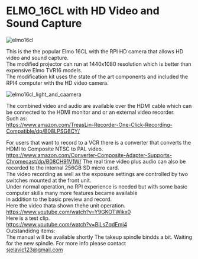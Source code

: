 # ELMO_16CL with HD Video and Sound Capture
 
![elmo16cl](https://github.com/vintagefilmography/ELMO_16CL/assets/48537944/36141f5f-b457-4d32-be13-20e35af2c15b)  

This is the the popular Elmo 16CL with the RPI HD camera that allows HD video and sound capture.    
The modified projector can run at 1440x1080 resolution which is better than expensive Elmo TVR16 models.    
The modification kit uses the state of the art components and included the RPI4 computer with the HD video camera.  

![elmo16cl_light_and_caamera](https://github.com/vintagefilmography/ELMO_16CL/assets/48537944/23f78601-7669-4b81-b510-9a5331c04f99)  

The combined video and audio are available over the HDMI cable which can be connected to the HDMI monitor and or an external video recorder.  
Such as:  
https://www.amazon.com/TreasLin-Recorder-One-Click-Recording-Compatible/dp/B08LPSG8CY/  

For users that want to record to a VCR there is a converter that converts the HDMI to Composite NTSC to PAL video.  
https://www.amazon.com/Converter-Composite-Adapter-Supports-Chromecast/dp/B08CH91V1W/
The real time video plus audio can also be  recorded to the internal 256GB SD micro card.  
The video recording as well as the exposure settings are controlled by two switches mounted at the front unit.  
Under normal operation, no RPI experience is needed but with some basic computer skills many more features became available  
in addition to the basic preview and record.  
Here the video thata shown thehe unit operation.  
https://www.youtube.com/watch?v=Y9GKOTWikx0  
Here is a test clip.  
https://www.youtube.com/watch?v=BlLsZqdEmj4  
Outstandidng items:    
The manual will be available shortly
The takeup spindle bindds a bit. Waiting for the new spindle.
For more info please contact   
sjelavic123@gmail.com  
